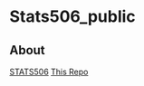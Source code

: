 # Stats506_public

## About
[STATS506](https://jbhender.github.io/Stats506/F20/)
[This Repo](https://github.com/jbhender/Stats506_public)